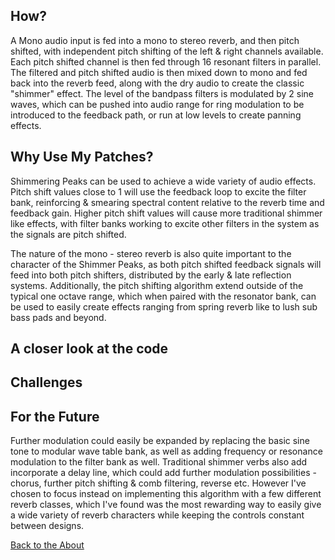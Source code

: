 <!---layout: page
title: "How?"
permalink: /how/--->

<h2> How? </h2>

A Mono audio input is fed into a mono to stereo reverb, and then pitch shifted, with independent pitch shifting of the left & right channels available. Each pitch shifted channel is then fed through 16 resonant filters in parallel. The filtered and pitch shifted audio is then mixed down to mono and fed back into the reverb feed, along with the dry audio to create the classic "shimmer" effect. The level of the bandpass filters is modulated by 2 sine waves, which can be pushed into audio range for ring modulation to be introduced to the feedback path, or run at low levels to create panning effects.

<h2> Why Use My Patches?</h2>
Shimmering Peaks can be used to achieve a wide variety of audio effects. Pitch shift values close to 1 will use the feedback loop to excite the filter bank, reinforcing & smearing spectral content relative to the reverb time and feedback gain. Higher pitch shift values will cause more traditional shimmer like effects, with filter banks working to excite other filters in the system as the signals are pitch shifted.

The nature of the mono - stereo reverb is also quite important to the character of the Shimmer Peaks, as both pitch shifted feedback signals will feed into both pitch shifters, distributed by the early & late reflection systems. Additionally, the pitch shifting algorithm extend outside of the typical one octave range, which when paired with the resonator bank, can be used to easily create effects ranging from spring reverb like to lush sub bass pads and beyond.

<h2> A closer look at the code </h2>

<h2> Challenges </h2>

<h2> For the Future</h2>

Further modulation could easily be expanded by replacing the basic sine tone to modular wave table bank, as well as adding frequency or resonance modulation to the filter bank as well. Traditional shimmer verbs also add incorporate a delay line, which could add further modulation possibilities - chorus, further pitch shifting & comb filtering, reverse etc. However I've chosen to focus instead on implementing this algorithm with a few different reverb classes, which I've found was the most rewarding way to easily give a wide variety of reverb characters while keeping the controls constant between designs. 

 <a href="https://kaseypocius.github.io/MUMT306-MagicMappedKettle/about"> Back to the About</a>
